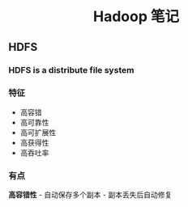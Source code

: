 # <div align="center">Hadoop 笔记</div>
## HDFS
### HDFS is a distribute file system 
### 特征
- 高容错
- 高可靠性
- 高可扩展性
- 高获得性
- 高吞吐率
### 有点
**高容错性**
    - 自动保存多个副本
    - 副本丢失后自动修复